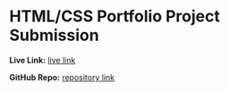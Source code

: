 # HTML/CSS Portfolio Project Submission

**Live Link:** [live link](https://t-stevan.github.io/sample-portfolio/index-nojs.html)

**GitHub Repo:** [repository link](https://github.com/T-Stevan/sample-portfolio)